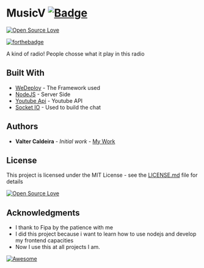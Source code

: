 # MusicV [![Badge](https://img.shields.io/badge/built%20with-wedeploy-00d46a.svg?style=flat)](http://wedeploy.com)

[![Open Source Love](https://badges.frapsoft.com/os/v1/open-source.svg?v=102)](https://github.com/ellerbrock/open-source-badge/)

[![forthebadge](http://forthebadge.com/badges/built-by-hipsters.svg)](http://forthebadge.com)

A kind of radio! People chosse what it play in this radio


## Built With

* [WeDeploy](https://wedeploy.com) - The Framework used
* [NodeJS](https://nodejs.org/en/) - Server Side
* [Youtube Api](https://www.npmjs.com/package/youtube-api) - Youtube API
* [Socket IO](https://socket.io) - Used to build the chat


## Authors

* **Valter Caldeira** - *Initial work* - [My Work](https://github.com/valterjpcaldeira/)

## License

This project is licensed under the MIT License - see the [LICENSE.md](LICENSE.md) file for details

[![Open Source Love](https://badges.frapsoft.com/os/mit/mit.svg?v=102)](https://github.com/ellerbrock/open-source-badge/)

## Acknowledgments

* I thank to Fipa by the patience with me
* I did this project because i want to learn how to use nodejs and develop my frontend capacities
* Now I use this at all projects I am.

[![Awesome](https://cdn.rawgit.com/sindresorhus/awesome/d7305f38d29fed78fa85652e3a63e154dd8e8829/media/badge.svg)](https://github.com/sindresorhus/awesome)
